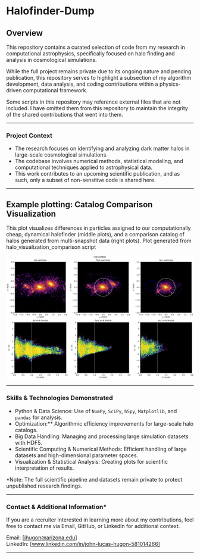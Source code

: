 # Halofinder-Dump  

## Overview  
This repository contains a curated selection of code from my research in computational astrophysics, specifically focused on halo finding and analysis in cosmological simulations.  

While the full project remains private due to its ongoing nature and pending publication, this repository serves to highlight a subsection of my algorithm development, data analysis, and coding contributions within a physics-driven computational framework.  

Some scripts in this repository may reference external files that are not included. I have omitted them from this repository to maintain the integrity of the shared contributions that went into them.

---

### Project Context   
- The research focuses on identifying and analyzing dark matter halos in large-scale cosmological simulations.  
- The codebase involves numerical methods, statistical modeling, and computational techniques applied to astrophysical data.  
- This work contributes to an upcoming scientific publication, and as such, only a subset of non-sensitive code is shared here.

---

## Example plotting: Catalog Comparison Visualization
This plot visualizes differences in particles assigned to our computationally cheap, dynamical halofinder (middle plots), and a comparison catalog of halos generated from multi-snapshot data (right plots). Plot generated from halo_visualization_comparison script

![Outlier Visualization](halofinder_plots/fast_finder_versus_rafa_finder_comparison.png)

---

### Skills & Technologies Demonstrated 
- Python & Data Science: Use of `NumPy`, `SciPy`, `h5py`, `Matplotlib`, and `pandas` for analysis. 
- Optimization:** Algorithmic efficiency improvements for large-scale halo catalogs.  
- Big Data Handling: Managing and processing large simulation datasets with HDF5.
- Scientific Computing & Numerical Methods: Efficient handling of large datasets and high-dimensional parameter spaces.  
- Visualization & Statistical Analysis: Creating plots for scientific interpretation of results.  

*Note: The full scientific pipeline and datasets remain private to protect unpublished research findings.

---

### Contact & Additional Information* 
If you are a recruiter interested in learning more about my contributions, feel free to contact me via Email, GitHub, or LinkedIn for additional context.  

Email: [jhugon@arizona.edu]  
LinkedIn: [www.linkedin.com/in/john-lucas-hugon-581014266]  

---
